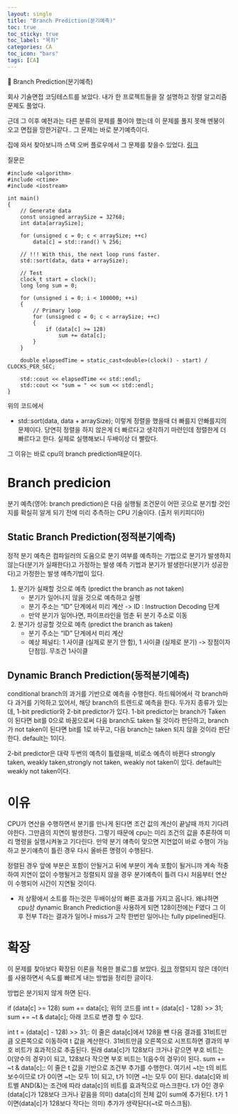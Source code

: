 ```yaml
---
layout: single
title: "Branch Prediction(분기예측)"
toc: true
toc_sticky: true
toc_label: "목차"
categories: CA
toc_icon: "bars"
tags: [CA]
---
```

📘 Branch Prediction(분기예측)

회사 기술면접 코딩테스트를 보았다.
내가 한 프로젝트들을 잘 설명하고 정렬 알고리즘 문제도 풀었다.

근데 그 이후 예전과는 다른 분류의 문제를 풀어야 했는데 이 문제를 풀지 못해 멘붕이 오고 면접을 망한거같다..
그 문제는 바로 분기예측이다.

집에 와서 찾아보니까 스택 오버 플로우에서 그 문제를 찾을수 있었다.
[링크](https://stackoverflow.com/questions/11227809/why-is-processing-a-sorted-array-faster-than-processing-an-unsorted-array)

질문은

``` 
#include <algorithm>
#include <ctime>
#include <iostream>

int main()
{
    // Generate data
    const unsigned arraySize = 32768;
    int data[arraySize];

    for (unsigned c = 0; c < arraySize; ++c)
        data[c] = std::rand() % 256;

    // !!! With this, the next loop runs faster.
    std::sort(data, data + arraySize);

    // Test
    clock_t start = clock();
    long long sum = 0;

    for (unsigned i = 0; i < 100000; ++i)
    {
        // Primary loop
        for (unsigned c = 0; c < arraySize; ++c)
        {
            if (data[c] >= 128)
                sum += data[c];
        }
    }

    double elapsedTime = static_cast<double>(clock() - start) / CLOCKS_PER_SEC;

    std::cout << elapsedTime << std::endl;
    std::cout << "sum = " << sum << std::endl;
}
``` 
위의 코드에서 
- std::sort(data, data + arraySize);
이렇게 정렬을 했을때 더 빠를지 안빠를지의 문제이다.
당연히 정렬을 하지 않은게 더 빠르다고 생각하기 마련인데 정렬한게 더 빠르다고 한다.
실제로 실행해보니 두배이상 더 빨랐다.

그 이유는 바로 cpu의 branch prediction때문이다.

# Branch predicion
분기 예측(영어: branch prediction)은 다음 실행될 조건문이 어떤 곳으로 분기할 것인지를 확실히 알게 되기 전에 
미리 추측하는 CPU 기술이다. (출저 위키피디아)

## Static Branch Prediction(정적분기예측)

정적 분기 예측은 컴파일러의 도움으로 분기 여부를 예측하는 기법으로 분기가 발생하지 않는다(분기가 실패한다)고 가정하는 발생 예측 기법과 분기가 발생한다(분기가 성공한다)고 가정한는 발생 얘측기법이 있다.
1. 분기가 실패할 것으로 예측 (predict the branch as not taken)
    - 분기가 일어나지 않을 것으로 예측하고 실행
    - 분기 주소는 “ID” 단계에서 미리 계산 -> ID : Instruction Decoding 단계
    - 만약 분기가 일어나면, 파이프라인을 멈춘 뒤 분기 주소로 이동
2. 분기가 성공할 것으로 예측 (predict the branch as taken)
    - 분기 주소는 “ID” 단계에서 미리 계산
    - 예상 페널티: 1 사이클 (실제로 분기 안 함), 1 사이클 (실제로 분기) -> 장점이자 단점임. 무조건 1사이클

## Dynamic Branch Prediction(동적분기예측)
conditional branch의 과거를 기반으로 예측을 수행한다.
하드웨어에서 각 branch마다 과거를 기억하고 있어서, 해당 branch의 트렌드로 예측을 한다.
두가지 종류가 있는데, 1-bit predictior와 2-bit predictor가 있다.
1-bit predictor는 branch가 Taken이 된다면 bit를 0으로 바꿈으로써 다음 branch도 taken 될 것이라 판단하고, branch가 not taken이 된다면 bit를 1로 바꾸고, 다음 branch는 taken 되지 않을 것이라 판단한다.
default는 1이다.

2-bit predictor은 대략 두번의 예측이 틀렸을때, 비로소 예측이 바뀐다
strongly taken, weakly taken,strongly not taken, weakly not taken이 있다.
default는 weakly not taken이다.


# 이유
CPU가 연산을 수행하면서 분기를 만나게 된다면 조건 값의 계산이 끝날때 까지 기다려야한다. 그만큼의 지연이 발생한다.
그렇기 때문에 cpu는 미리 조건의 값을 추론하여 미리 명령을 실행시켜놓고 기다린다.
만약 분기 얘측이 맞으면 지연없이 바로 수행이 가능하고 분기얘측이 틀린 경우 다시 올바른 명령이 수행된다.

정렬된 경우 앞에 부분은 포함이 안될거고 뒤에 부분이 계속 포함이 될거니까 계속 적중하여 지연이 없이 수행될거고
정렬되지 않을 경우 분기예측이 틀려 다시 처음부터 연산이 수행되어 시간이 지연될 것이다. 


- 저 상황에서 소트를 하는것은 두배이상의 빠른 효과를 가지고 옵니다. 왜냐하면 cpu상 dynamic Branch Prediction을 사용하게 되면 128이전에는 F였다 그 이후 전부 T라는 결과가 일어나 miss가 고작 한번만 일어나는 fully pipelined된다. 

# 확장
이 문제를 찾아보다 확장된 이론을 적용한 블로그를 보았다.
[링크](https://jissi.tistory.com/20)
정렬되지 않은 데이터를 사용하면서 속도를 빠르게 내는 방법을 정리한 글이다.

방법은 분기되지 않게 하면 된다.

if (data[c] >= 128)
    sum += data[c];
위의 코드를
int t = (data[c] - 128) >> 31;
sum += ~t & data[c];
아래 코드로 변경 할 수 있다.

int t = (data[c] - 128) >> 31;: 이 줄은 data[c]에서 128을 뺀 다음 결과를 31비트만큼 오른쪽으로 이동하여 t 값을 계산한다. 31비트만큼 오른쪽으로 시프트하면 결과의 부호 비트가 효과적으로 추출된다. 원래 data[c]가 128보다 크거나 같으면 부호 비트는 0(양수의 경우)이 되고, 128보다 작으면 부호 비트는 1(음수의 경우)이 된다.
sum += ~t & data[c];: 이 줄은 t 값을 기반으로 조건부 추가를 수행한다. 여기서 ~t는 t의 비트 보수이므로 t가 0이면 ~t는 모두 1이 되고, t가 1이면 ~t는 모두 0이 된다. data[c]와 비트별 AND(&)는 조건에 따라 data[c]의 비트를 효과적으로 마스크한다. t가 0인 경우(data[c]가 128보다 크거나 같음을 의미) data[c]의 전체 값이 sum에 추가된다. t가 1이면(data[c]가 128보다 작다는 의미) 추가가 생략된다(~t로 마스크됨).